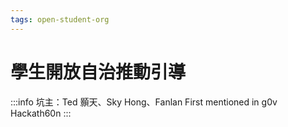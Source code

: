 ```yaml
---
tags: open-student-org
---
```


# 學生開放自治推動引導

:::info
坑主：Ted 顥天、Sky Hong、Fanlan
First mentioned in g0v Hackath60n
:::


